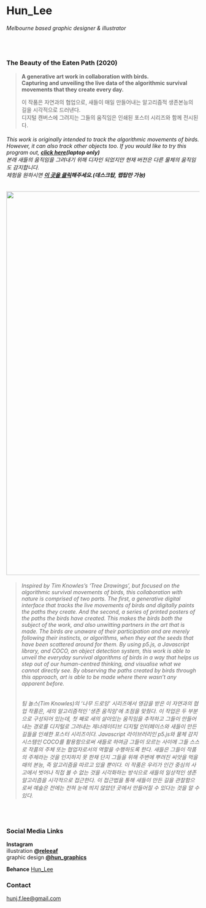 # Hun_Lee
###### Melbourne based graphic designer & illustrator
<br/>

### The Beauty of the Eaten Path (2020)
>**A generative art work in collaboration with birds.<br/>
Capturing and unveiling the live data of the algorithmic survival movements that they create every day. <br/>**
>
>이 작품은 자연과의 협업으로, 새들이 매일 만들어내는 알고리즘적 생존본능의 길을 시각적으로 드러낸다.<br/>
디지털 캔버스에 그려지는 그들의 움직임은 인쇄된 포스터 시리즈와 함께 전시된다. <br/>

###### *This work is originally intended to track the algorithmic movements of birds.<br/> However, it can also track other objects too. If you would like to try this program out, **[click here](https://hunoong.github.io/Hun_Lee/The_Beauty_of_the_Eaten_Path2/)(laptop only)***  <br/> *본래 새들의 움직임을 그려내기 위해 디자인 되었지만 현재 버전은 다른 물체의 움직임도 감지합니다. <br/> 체험을 원하시면 **[이 곳을 클릭](https://hunoong.github.io/Hun_Lee/The_Beauty_of_the_Eaten_Path2/)해주세요.(데스크탑, 랩탑만 가능)***<br/>
<img src="https://hunoong.github.io/Hun_Lee/The_Beauty_of_the_Eaten_Path_.png" width="1000"><br/>

>###### Inspired by Tim Knowles’s ‘Tree Drawings’, but focused on the algorithmic survival movements of birds, this collaboration with nature is comprised of two parts. The first, a generative digital interface that tracks the live movements of birds and digitally paints the paths they create. And the second, a series of printed posters of the paths the birds have created. This makes the birds both the subject of the work, and also unwitting partners in the art that is made. The birds are unaware of their participation and are merely following their instincts, or algorithms, when they eat the seeds that have been scattered around for them. By using p5.js, a Javascript library, and COCO, an object detection system, this work is able to unveil the everyday survival algorithms of birds in a way that helps us step out of our human-centred thinking, and visualise what we cannot directly see. By observing the paths created by birds through this approach, art is able to be made where there wasn’t any apparent before.
>###### 팀 놀스(Tim Knowles)의 ‘나무 드로잉’ 시리즈에서 영감을 받은 이 자연과의 협업 작품은, 새의 알고리즘적인 ‘생존 움직임’에 초점을 맞췄다. 이 작업은 두 부분으로 구성되어 있는데, 첫 째로 새의 살아있는 움직임을 추적하고 그들이 만들어내는 경로를 디지털로 그려내는 제너레이티브 디지털 인터페이스와 새들이 만든 길들을 인쇄한 포스터 시리즈이다. Javascript 라이브러리인 p5.js와 물체 감지 시스템인 COCO를 활용함으로써 새들로 하여금 그들이 모르는 사이에 그들 스스로 작품의 주체 또는 협업자로서의 역할을 수행하도록 한다. 새들은 그들이 작품의 주체라는 것을 인지하지 못 한채 단지 그들을 위해 주변에 뿌려진 씨앗을 먹을 때의 본능, 즉 알고리즘을 따르고 있을 뿐이다. 이 작품은 우리가 인간 중심의 사고에서 벗어나 직접 볼 수 없는 것을 시각화하는 방식으로 새들의 일상적인 생존 알고리즘을 시각적으로 접근한다. 이 접근법을 통해 새들이 만든 길을 관찰함으로써 예술은 전에는 전혀 눈에 띄지 않았던 곳에서 만들어질 수 있다는 것을 알 수 있다.
<br/>

### Social Media Links
**Instagram** <br/> 
illustration **@[releeaf](https://www.instagram.com/releeaf/)** <br/>
graphic design **[@hun_graphics](https://www.instagram.com/hun_graphics/)** <br/>

**Behance** [Hun_Lee](https://www.behance.net/hun_lee)<br/>

### Contact
hunj.f.lee@gmail.com
<br/>
